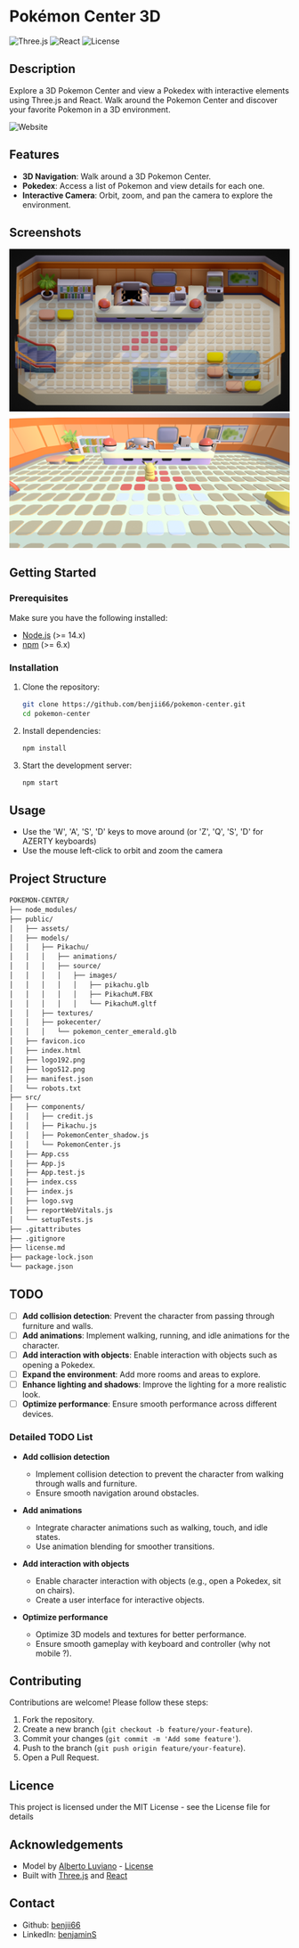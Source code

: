 # Pokémon Center 3D

![Three.js](https://img.shields.io/badge/Three.js-000000?style=for-the-badge&logo=three.js&logoColor=white)
![React](https://img.shields.io/badge/React-20232A?style=for-the-badge&logo=react&logoColor=61DAFB)
![License](https://img.shields.io/github/license/benjii66/pokemon-center?style=for-the-badge)

## Description

Explore a 3D Pokemon Center and view a Pokedex with interactive elements using Three.js and React. Walk around the Pokemon Center and discover your favorite Pokemon in a 3D environment.

![Website](https://pokemon-center-gray.vercel.app/)
## Features

- **3D Navigation**: Walk around a 3D Pokemon Center.
- **Pokedex**: Access a list of Pokemon and view details for each one.
- **Interactive Camera**: Orbit, zoom, and pan the camera to explore the environment.

## Screenshots

![Screenshot1](public/assets/screenshot1.png)
![Screenshot2](public/assets/screenshot2.png)

## Getting Started

### Prerequisites

Make sure you have the following installed:

- [Node.js](https://nodejs.org/) (>= 14.x)
- [npm](https://www.npmjs.com/) (>= 6.x)

### Installation

1. Clone the repository:

   ```bash
   git clone https://github.com/benjii66/pokemon-center.git
   cd pokemon-center
   ```

2. Install dependencies:
   ```bash
   npm install
   ```
3. Start the development server:
   ```bash
   npm start
   ```

## Usage

- Use the 'W', 'A', 'S', 'D' keys to move around (or 'Z', 'Q', 'S', 'D' for AZERTY keyboards)
- Use the mouse left-click to orbit and zoom the camera

## Project Structure

```bash
POKEMON-CENTER/
├── node_modules/
├── public/
│   ├── assets/
│   ├── models/
│   │   ├── Pikachu/
│   │   │   ├── animations/
│   │   │   ├── source/
│   │   │   │   ├── images/
│   │   │   │   │   ├── pikachu.glb
│   │   │   │   │   ├── PikachuM.FBX
│   │   │   │   │   └── PikachuM.gltf
│   │   ├── textures/
│   │   ├── pokecenter/
│   │   │   └── pokemon_center_emerald.glb
│   ├── favicon.ico
│   ├── index.html
│   ├── logo192.png
│   ├── logo512.png
│   ├── manifest.json
│   └── robots.txt
├── src/
│   ├── components/
│   │   ├── credit.js
│   │   ├── Pikachu.js
│   │   ├── PokemonCenter_shadow.js
│   │   └── PokemonCenter.js
│   ├── App.css
│   ├── App.js
│   ├── App.test.js
│   ├── index.css
│   ├── index.js
│   ├── logo.svg
│   ├── reportWebVitals.js
│   └── setupTests.js
├── .gitattributes
├── .gitignore
├── license.md
├── package-lock.json
└── package.json
```

## TODO

- [ ] **Add collision detection**: Prevent the character from passing through furniture and walls.
- [ ] **Add animations**: Implement walking, running, and idle animations for the character.
- [ ] **Add interaction with objects**: Enable interaction with objects such as opening a Pokedex.
- [ ] **Expand the environment**: Add more rooms and areas to explore.
- [ ] **Enhance lighting and shadows**: Improve the lighting for a more realistic look.
- [ ] **Optimize performance**: Ensure smooth performance across different devices.

### Detailed TODO List

- **Add collision detection**

  - Implement collision detection to prevent the character from walking through walls and furniture.
  - Ensure smooth navigation around obstacles.

- **Add animations**

  - Integrate character animations such as walking, touch, and idle states.
  - Use animation blending for smoother transitions.

- **Add interaction with objects**

  - Enable character interaction with objects (e.g., open a Pokedex, sit on chairs).
  - Create a user interface for interactive objects.

- **Optimize performance**
  - Optimize 3D models and textures for better performance.
  - Ensure smooth gameplay with keyboard and controller (why not mobile ?).

## Contributing

Contributions are welcome! Please follow these steps:

1. Fork the repository.
2. Create a new branch (`git checkout -b feature/your-feature`).
3. Commit your changes (`git commit -m 'Add some feature'`).
4. Push to the branch (`git push origin feature/your-feature`).
5. Open a Pull Request.

## Licence

This project is licensed under the MIT License - see the License file for details

## Acknowledgements

- Model by [Alberto Luviano](https://sketchfab.com/AlbertoLuviano) - [License](https://creativecommons.org/licenses/by-sa/4.0/)
- Built with [Three.js](https://threejs.org/) and [React](https://react.dev/)

## Contact

- Github: [benjii66](https://github.com/benjii66)
- LinkedIn: [benjaminS](www.linkedin.com/in/benjamiinsimon)
